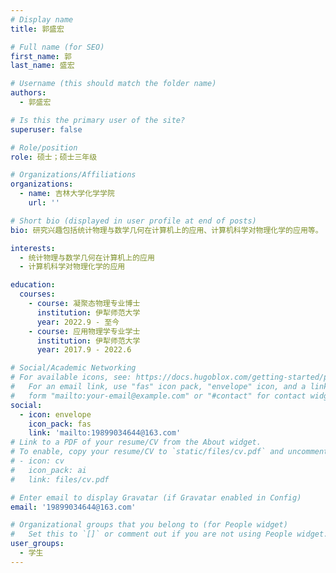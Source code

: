 ```yaml
---
# Display name
title: 郭盛宏

# Full name (for SEO)
first_name: 郭
last_name: 盛宏

# Username (this should match the folder name)
authors:
  - 郭盛宏

# Is this the primary user of the site?
superuser: false

# Role/position
role: 硕士；硕士三年级

# Organizations/Affiliations
organizations:
  - name: 吉林大学化学学院
    url: ''

# Short bio (displayed in user profile at end of posts)
bio: 研究兴趣包括统计物理与数学几何在计算机上的应用、计算机科学对物理化学的应用等。

interests:
  - 统计物理与数学几何在计算机上的应用
  - 计算机科学对物理化学的应用

education:
  courses:
    - course: 凝聚态物理专业博士
      institution: 伊犁师范大学
      year: 2022.9 - 至今
    - course: 应用物理学专业学士
      institution: 伊犁师范大学
      year: 2017.9 - 2022.6

# Social/Academic Networking
# For available icons, see: https://docs.hugoblox.com/getting-started/page-builder/#icons
#   For an email link, use "fas" icon pack, "envelope" icon, and a link in the
#   form "mailto:your-email@example.com" or "#contact" for contact widget.
social:
  - icon: envelope
    icon_pack: fas
    link: 'mailto:19899034644@163.com'
# Link to a PDF of your resume/CV from the About widget.
# To enable, copy your resume/CV to `static/files/cv.pdf` and uncomment the lines below.
# - icon: cv
#   icon_pack: ai
#   link: files/cv.pdf

# Enter email to display Gravatar (if Gravatar enabled in Config)
email: '19899034644@163.com'

# Organizational groups that you belong to (for People widget)
#   Set this to `[]` or comment out if you are not using People widget.
user_groups:
  - 学生
---
```


